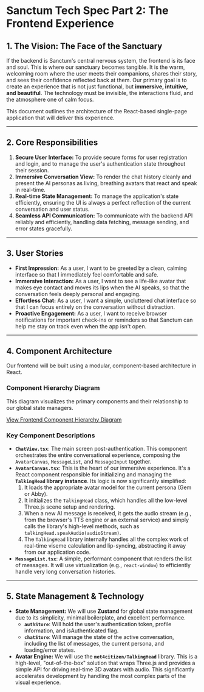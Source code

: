 # Sanctum Tech Spec Part 2: The Frontend Experience

## 1. The Vision: The Face of the Sanctuary

If the backend is Sanctum's central nervous system, the frontend is its face and soul. This is where our sanctuary becomes tangible. It is the warm, welcoming room where the user meets their companions, shares their story, and sees their confidence reflected back at them. Our primary goal is to create an experience that is not just functional, but **immersive, intuitive, and beautiful**. The technology must be invisible, the interactions fluid, and the atmosphere one of calm focus.

This document outlines the architecture of the React-based single-page application that will deliver this experience.

---
## 2. Core Responsibilities

1.  **Secure User Interface:** To provide secure forms for user registration and login, and to manage the user's authentication state throughout their session.
2.  **Immersive Conversation View:** To render the chat history cleanly and present the AI personas as living, breathing avatars that react and speak in real-time.
3.  **Real-time State Management:** To manage the application's state efficiently, ensuring the UI is always a perfect reflection of the current conversation and user status.
4.  **Seamless API Communication:** To communicate with the backend API reliably and efficiently, handling data fetching, message sending, and error states gracefully.

---
## 3. User Stories

* **First Impression:** As a user, I want to be greeted by a clean, calming interface so that I immediately feel comfortable and safe.
* **Immersive Interaction:** As a user, I want to see a life-like avatar that makes eye contact and moves its lips when the AI speaks, so that the conversation feels deeply personal and engaging.
* **Effortless Chat:** As a user, I want a simple, uncluttered chat interface so that I can focus entirely on the conversation without distraction.
* **Proactive Engagement:** As a user, I want to receive browser notifications for important check-ins or reminders so that Sanctum can help me stay on track even when the app isn't open.

---
## 4. Component Architecture

Our frontend will be built using a modular, component-based architecture in React.

### Component Hierarchy Diagram

This diagram visualizes the primary components and their relationship to our global state managers.

[View Frontend Component Hierarchy Diagram](diagram/frontend_component_hierarchy.md)

### Key Component Descriptions

* **`ChatView.tsx`**: The main screen post-authentication. This component orchestrates the entire conversational experience, composing the `AvatarCanvas`, `MessageList`, and `MessageInput` together.
* **`AvatarCanvas.tsx`**: This is the heart of our immersive experience. It's a React component responsible for initializing and managing the **`TalkingHead` library instance**. Its logic is now significantly simplified:
    1.  It loads the appropriate avatar model for the current persona (Gem or Abby).
    2.  It initializes the `TalkingHead` class, which handles all the low-level Three.js scene setup and rendering.
    3.  When a new AI message is received, it gets the audio stream (e.g., from the browser's TTS engine or an external service) and simply calls the library's high-level methods, such as `talkingHead.speakAudio(audioStream)`.
    4.  The `TalkingHead` library internally handles all the complex work of real-time viseme calculation and lip-syncing, abstracting it away from our application code.
* **`MessageList.tsx`**: A simple, performant component that renders the list of messages. It will use virtualization (e.g., `react-window`) to efficiently handle very long conversation histories.

---
## 5. State Management & Technology

* **State Management:** We will use **Zustand** for global state management due to its simplicity, minimal boilerplate, and excellent performance.
    * **`authStore`**: Will hold the user's authentication token, profile information, and isAuthenticated flag.
    * **`chatStore`**: Will manage the state of the active conversation, including the list of messages, the current persona, and loading/error states.
* **Avatar Engine:** We will use the **`met4citizen/TalkingHead`** library. This is a high-level, "out-of-the-box" solution that wraps Three.js and provides a simple API for driving real-time 3D avatars with audio. This significantly accelerates development by handling the most complex parts of the visual experience.
